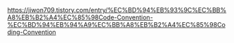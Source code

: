 https://jiwon709.tistory.com/entry/%EC%BD%94%EB%93%9C%EC%BB%A8%EB%B2%A4%EC%85%98Code-Convention-%EC%BD%94%EB%94%A9%EC%BB%A8%EB%B2%A4%EC%85%98Coding-Convention
